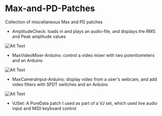 # Max-and-PD-Patches
Collection of miscellaneous Max and PD patches   


* AmplitudeCheck: loads in and plays an audio-file, and displays the RMS and Peak amplitude values

![Alt Text](https://github.com/narner/Max-and-PD-Patches/raw/master/AmplitudeCheck/AmplitudeCheckInterface.png)

* MaxVideoMixer-Arduino: control a video mixer with two potentiometers and an Arduino

![Alt Text](https://github.com/narner/Max-and-PD-Patches/raw/master/MaxVideoMixer-Arduino/SerialInputReading/SerialPotentiometerInput.png)

* MaxCameraInput-Arduino: display video from a user's webcam, and add video filters with SPDT switches and an Arduino 

![Alt Text](https://github.com/narner/Max-and-PD-Patches/raw/master/MaxCameraInput-Arduino/MultipleToggleSwitches.png)


* VJSet: A PureData patch I used as part of a VJ set, which used live audio input and MIDI keyboard control
